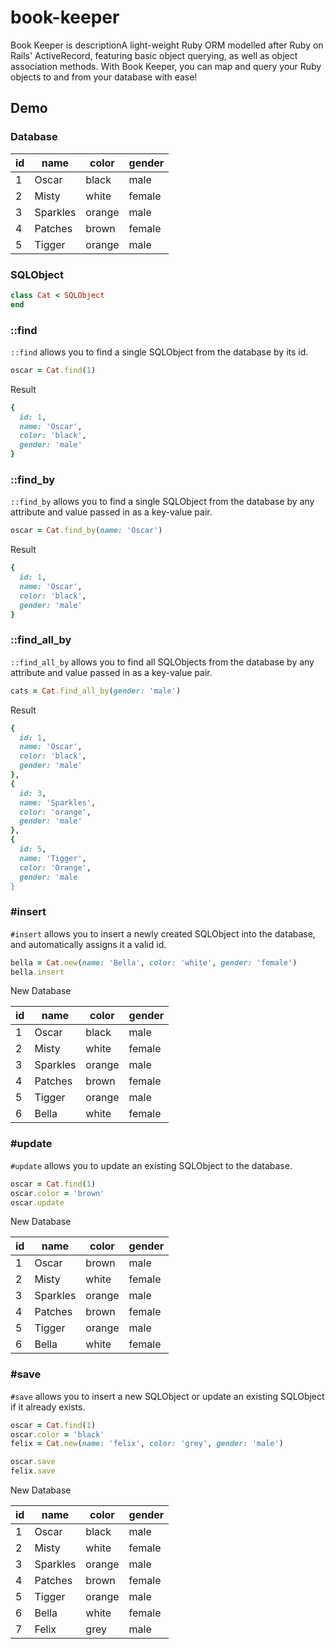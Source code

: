 # book-keeper

Book Keeper is descriptionA light-weight Ruby ORM modelled after Ruby on Rails' ActiveRecord, featuring basic object querying, as well as object association methods. With Book Keeper, you can map and query your Ruby objects to and from your database with ease!

## Demo

### Database

|id|name|color|gender|
|--|----|-----|------|
|1|Oscar|black|male|
|2|Misty|white|female|
|3|Sparkles|orange|male|
|4|Patches|brown|female|
|5|Tigger|orange|male|

### SQLObject

```ruby
class Cat < SQLObject
end 
```

### ::find

`::find` allows you to find a single SQLObject from the database by its id.

```ruby
oscar = Cat.find(1)
```

Result

```ruby
{
  id: 1,
  name: 'Oscar',
  color: 'black',
  gender: 'male'
}
```

### ::find_by

`::find_by` allows you to find a single SQLObject from the database by any attribute and value passed in as a key-value pair.

```ruby
oscar = Cat.find_by(name: 'Oscar')
```

Result

```ruby
{
  id: 1,
  name: 'Oscar',
  color: 'black',
  gender: 'male'
}
```

### ::find_all_by

`::find_all_by` allows you to find all SQLObjects from the database by any attribute and value passed in as a key-value pair.

```ruby
cats = Cat.find_all_by(gender: 'male')
```

Result

```ruby
{
  id: 1,
  name: 'Oscar',
  color: 'black',
  gender: 'male'
},
{
  id: 3,
  name: 'Sparkles',
  color: 'orange',
  gender: 'male'
},
{
  id: 5,
  name: 'Tigger',
  color: 'Orange',
  gender: 'male
}
```

### #insert

`#insert` allows you to insert a newly created SQLObject into the database, and automatically assigns it a valid id.

```ruby
bella = Cat.new(name: 'Bella', color: 'white', gender: 'female')
bella.insert
```
New Database

|id|name|color|gender|
|--|----|-----|------|
|1|Oscar|black|male|
|2|Misty|white|female|
|3|Sparkles|orange|male|
|4|Patches|brown|female|
|5|Tigger|orange|male|
|6|Bella|white|female|

### #update

`#update` allows you to update an existing SQLObject to the database.

```ruby
oscar = Cat.find(1)
oscar.color = 'brown'
oscar.update
```

New Database

|id|name|color|gender|
|--|----|-----|------|
|1|Oscar|brown|male|
|2|Misty|white|female|
|3|Sparkles|orange|male|
|4|Patches|brown|female|
|5|Tigger|orange|male|
|6|Bella|white|female|

### #save

`#save` allows you to insert a new SQLObject or update an existing SQLObject if it already exists.

```ruby
oscar = Cat.find(1)
oscar.color = 'black'
felix = Cat.new(name: 'felix', color: 'grey', gender: 'male')

oscar.save
felix.save
```

New Database

|id|name|color|gender|
|--|----|-----|------|
|1|Oscar|black|male|
|2|Misty|white|female|
|3|Sparkles|orange|male|
|4|Patches|brown|female|
|5|Tigger|orange|male|
|6|Bella|white|female|
|7|Felix|grey|male|
